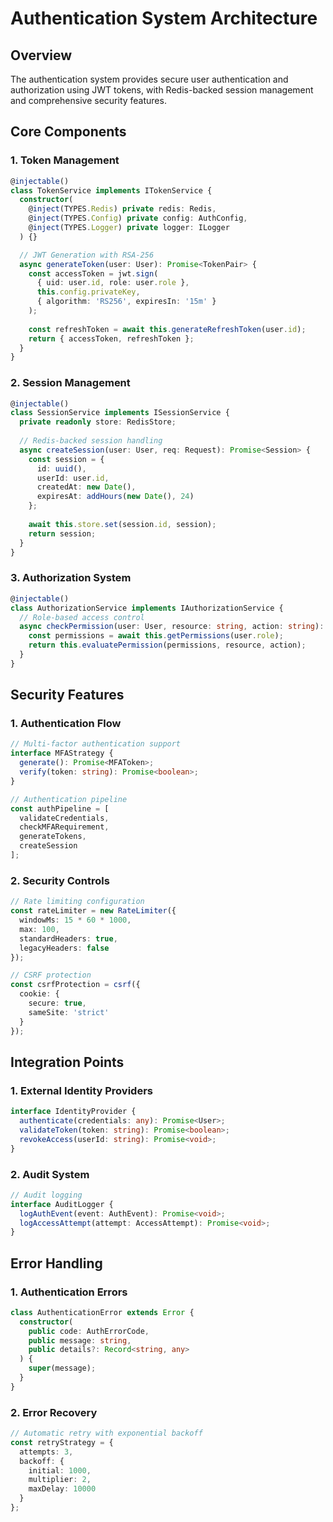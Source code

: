 # Authentication System Architecture

## Overview
The authentication system provides secure user authentication and authorization using JWT tokens, with Redis-backed session management and comprehensive security features.

## Core Components

### 1. Token Management
```typescript
@injectable()
class TokenService implements ITokenService {
  constructor(
    @inject(TYPES.Redis) private redis: Redis,
    @inject(TYPES.Config) private config: AuthConfig,
    @inject(TYPES.Logger) private logger: ILogger
  ) {}

  // JWT Generation with RSA-256
  async generateToken(user: User): Promise<TokenPair> {
    const accessToken = jwt.sign(
      { uid: user.id, role: user.role },
      this.config.privateKey,
      { algorithm: 'RS256', expiresIn: '15m' }
    );
    
    const refreshToken = await this.generateRefreshToken(user.id);
    return { accessToken, refreshToken };
  }
}
```

### 2. Session Management
```typescript
@injectable()
class SessionService implements ISessionService {
  private readonly store: RedisStore;
  
  // Redis-backed session handling
  async createSession(user: User, req: Request): Promise<Session> {
    const session = {
      id: uuid(),
      userId: user.id,
      createdAt: new Date(),
      expiresAt: addHours(new Date(), 24)
    };
    
    await this.store.set(session.id, session);
    return session;
  }
}
```

### 3. Authorization System
```typescript
@injectable()
class AuthorizationService implements IAuthorizationService {
  // Role-based access control
  async checkPermission(user: User, resource: string, action: string): Promise<boolean> {
    const permissions = await this.getPermissions(user.role);
    return this.evaluatePermission(permissions, resource, action);
  }
}
```

## Security Features

### 1. Authentication Flow
```typescript
// Multi-factor authentication support
interface MFAStrategy {
  generate(): Promise<MFAToken>;
  verify(token: string): Promise<boolean>;
}

// Authentication pipeline
const authPipeline = [
  validateCredentials,
  checkMFARequirement,
  generateTokens,
  createSession
];
```

### 2. Security Controls
```typescript
// Rate limiting configuration
const rateLimiter = new RateLimiter({
  windowMs: 15 * 60 * 1000,
  max: 100,
  standardHeaders: true,
  legacyHeaders: false
});

// CSRF protection
const csrfProtection = csrf({
  cookie: {
    secure: true,
    sameSite: 'strict'
  }
});
```

## Integration Points

### 1. External Identity Providers
```typescript
interface IdentityProvider {
  authenticate(credentials: any): Promise<User>;
  validateToken(token: string): Promise<boolean>;
  revokeAccess(userId: string): Promise<void>;
}
```

### 2. Audit System
```typescript
// Audit logging
interface AuditLogger {
  logAuthEvent(event: AuthEvent): Promise<void>;
  logAccessAttempt(attempt: AccessAttempt): Promise<void>;
}
```

## Error Handling

### 1. Authentication Errors
```typescript
class AuthenticationError extends Error {
  constructor(
    public code: AuthErrorCode,
    public message: string,
    public details?: Record<string, any>
  ) {
    super(message);
  }
}
```

### 2. Error Recovery
```typescript
// Automatic retry with exponential backoff
const retryStrategy = {
  attempts: 3,
  backoff: {
    initial: 1000,
    multiplier: 2,
    maxDelay: 10000
  }
};
```